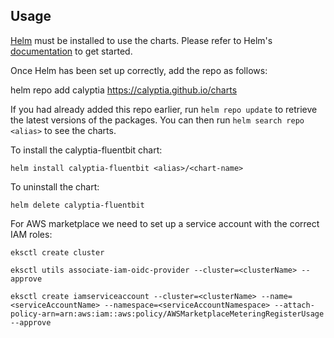 ## Usage

[Helm](https://helm.sh) must be installed to use the charts.  Please refer to
Helm's [documentation](https://helm.sh/docs) to get started.

Once Helm has been set up correctly, add the repo as follows:

helm repo add calyptia https://calyptia.github.io/charts

If you had already added this repo earlier, run `helm repo update` to retrieve
the latest versions of the packages.  You can then run `helm search repo
<alias>` to see the charts.

To install the calyptia-fluentbit chart:

    helm install calyptia-fluentbit <alias>/<chart-name>

To uninstall the chart:

    helm delete calyptia-fluentbit

For AWS marketplace we need to set up a service account with the correct IAM roles:

```
eksctl create cluster

eksctl utils associate-iam-oidc-provider --cluster=<clusterName> --approve

eksctl create iamserviceaccount --cluster=<clusterName> --name=<serviceAccountName> --namespace=<serviceAccountNamespace> --attach-policy-arn=arn:aws:iam::aws:policy/AWSMarketplaceMeteringRegisterUsage --approve
```
